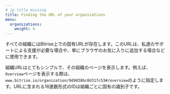 ```yaml
---
# jp title missing
title: Finding the URL of your organizations
menu:
  organizations:
    weight: 4
---
```

すべての組織にはBitrise上での固有URLが存在します。このURLは、私達のサポートによる支援が必要な場合や、単にブラウザのお気に入りに追加する場合などに使用できます。

組織URLはとてもシンプルで、その組織のページを表示します。例えば、`Overview`ページを表示する際は、`www.bitrise.io/organization/9d9838bc0d31fc53#/overview`のように指定します。URLに含まれる16進数形式のIDは組織ごとに固有の識別子です。
